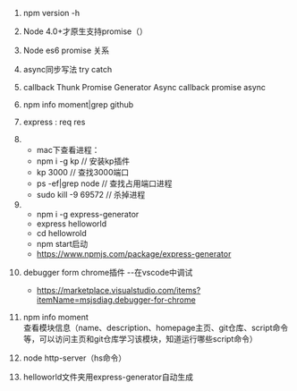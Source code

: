 1. npm version -h
2. Node 4.0+才原生支持promise（）
3. Node es6 promise 关系
4. async同步写法  try catch
5. callback Thunk Promise Generator Async
    callback promise async
6. npm info moment|grep github
7. express : req res
8. 
    - mac下查看进程：
    - npm i -g kp  // 安装kp插件
    - kp 3000       // 查找3000端口
    - ps -ef|grep node   // 查找占用端口进程
    - sudo kill -9 69572   // 杀掉进程
9. 
    - npm i -g express-generator
    - express helloworld
    - cd hellowrold
    -  npm start启动
    - https://www.npmjs.com/package/express-generator

10. debugger form chrome插件  --在vscode中调试
    - https://marketplace.visualstudio.com/items?itemName=msjsdiag.debugger-for-chrome

 11. npm info moment      
     查看模块信息（name、description、homepage主页、git仓库、script命令等，可以访问主页和git仓库学习该模块，知道运行哪些script命令）
    
12. node http-server（hs命令）
13. helloworld文件夹用express-generator自动生成